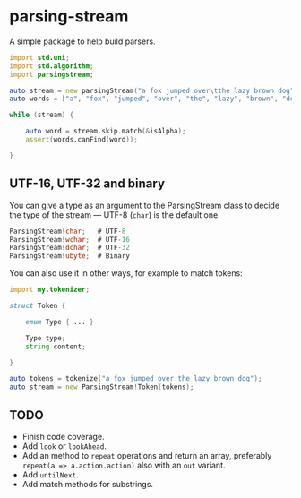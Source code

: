 # parsing-stream

A simple package to help build parsers.

```d
import std.uni;
import std.algorithm;
import parsingstream;

auto stream = new parsingStream("a fox jumped over\tthe lazy brown dog");
auto words = ["a", "fox", "jumped", "over", "the", "lazy", "brown", "dog"];

while (stream) {

    auto word = stream.skip.match(&isAlpha);
    assert(words.canFind(word));

}
```

## UTF-16, UTF-32 and binary

You can give a type as an argument to the ParsingStream class to decide the type of the stream — UTF-8 (`char`)
is the default one.

```d
ParsingStream!char;   # UTF-8
ParsingStream!wchar;  # UTF-16
ParsingStream!dchar;  # UTF-32
ParsingStream!ubyte;  # Binary
```

You can also use it in other ways, for example to match tokens:

```d
import my.tokenizer;

struct Token {

    enum Type { ... }

    Type type;
    string content;

}

auto tokens = tokenize("a fox jumped over the lazy brown dog");
auto stream = new ParsingStream!Token(tokens);
```

## TODO

* Finish code coverage.
* Add `look` or `lookAhead`.
* Add an method to `repeat` operations and return an array, preferably `repeat(a => a.action.action)` also with
  an `out` variant.
* Add `untilNext`.
* Add match methods for substrings.
